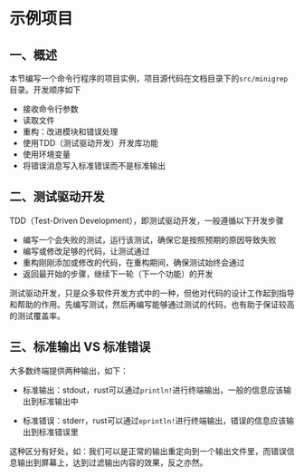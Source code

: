 # 示例项目

## 一、概述

本节编写一个命令行程序的项目实例，项目源代码在文档目录下的`src/minigrep`目录。开发顺序如下

- 接收命令行参数
- 读取文件
- 重构：改进模块和错误处理
- 使用TDD（测试驱动开发）开发库功能
- 使用环境变量
- 将错误消息写入标准错误而不是标准输出

## 二、测试驱动开发

TDD（Test-Driven Development），即测试驱动开发，一般遵循以下开发步骤

- 编写一个会失败的测试，运行该测试，确保它是按照预期的原因导致失败
- 编写或修改足够的代码，让测试通过
- 重构刚刚添加或修改的代码，在重构期间，确保测试始终会通过
- 返回最开始的步骤，继续下一轮（下一个功能）的开发

测试驱动开发，只是众多软件开发方式中的一种，但他对代码的设计工作起到指导和帮助的作用。先编写测试，然后再编写能够通过测试的代码，也有助于保证较高的测试覆盖率。

## 三、标准输出 VS 标准错误

大多数终端提供两种输出，如下：

- 标准输出：stdout，rust可以通过`println!`进行终端输出，一般的信息应该输出到标准输出中

- 标准错误：stderr，rust可以通过`eprintln!`进行终端输出，错误的信息应该输出到标准错误里

这种区分有好处，如：我们可以是正常的输出重定向到一个输出文件里，而错误信息输出到屏幕上，达到过滤输出内容的效果，反之亦然。
